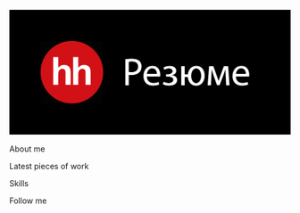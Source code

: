 [![Header](https://github.com/Simon-cookie-eat/Simon-cookie-eat/blob/main/assets/Resume_header.png)](https://hh.ru/resume/70170b0eff0b32cf290039ed1f6e6b67647251)

About me

Latest pieces of work

Skills

Follow me
